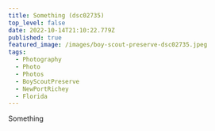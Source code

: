```yaml
---
title: Something (dsc02735)
top_level: false
date: 2022-10-14T21:10:22.779Z
published: true
featured_image: /images/boy-scout-preserve-dsc02735.jpeg
tags:
  - Photography
  - Photo
  - Photos
  - BoyScoutPreserve
  - NewPortRichey
  - Florida
---
```

Something